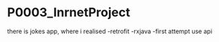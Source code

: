 # P0003_InrnetProject
there is jokes app, where i realised 
-retrofit
-rxjava
-first attempt use api
